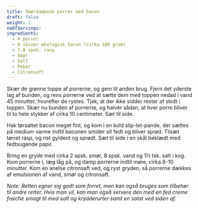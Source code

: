 ```yaml
---
title: Smørdampede porrer med bacon
draft: false
weight: 1
noOfServings: 
ingredients:
  - 4 porrer
  - 8 skiver økologisk bacon (cirka 100 gram)
  - 7-8 spsk. rasp
  - Smør
  - Salt
  - Peber
  - Citronsaft
---
```


Skær de grønne toppe af porrerne, og gem til anden brug. Fjern det
yderste lag af bunden, og rens porrerne ved at sætte dem med toppen
nedad i vand 45 minutter, hvorefter de rystes. Tjek, at der ikke sidder
rester af skidt i toppen. Skær nu bunden af porrerne, og halvér sådan,
at hver porre bliver til to hele stykker af cirka 10 centimeter. Sæt til
side.

Hak tørsaltet bacon meget fint, og kom i en kold slip-let-pande, der
sættes på medium varme indtil baconen smider sit fedt og bliver sprød.
Tilsæt tørret rasp, og rist gyldent og sprødt. Sæt til side i en skål
beklædt med fedtsugende papir.

Bring en gryde med cirka 2 spsk. smør, 8 spsk. vand og 1½ tsk. salt i
kog. Kom porrerne i, læg låg på, og damp porrerne indtil møre, cirka
8-10 minutter. Kom en anelse citronsaft ved, og ryst gryden, så porrerne
dækkes af emulsionen af vand, smør og citronsaft.

*Note: Retten egner sig godt som forret, men kan også bruges som
tilbehør til andre retter. Hvis man vil, kan man også servere den med en
fed creme fraiche smagt til med salt og krydderurter samt en salat ved
siden af.*

